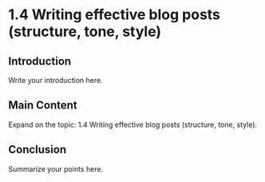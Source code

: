 # 1.4 Writing effective blog posts (structure, tone, style)

## Introduction

Write your introduction here.

## Main Content

Expand on the topic: 1.4 Writing effective blog posts (structure, tone, style).

## Conclusion

Summarize your points here.